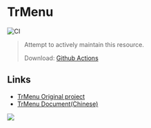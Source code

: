 # TrMenu
![CI](https://github.com/shuiqing2046/TrMenu/actions/workflows/build.yml/badge.svg)
> Attempt to actively maintain this resource.
> 
> Download: [Github Actions](https://github.com/shuiqing2046/TrMenu/actions) 
> 
> 

## Links

+ [TrMenu Original project](https://github.com/TrPlugins/TrMenu)
+ [TrMenu Document(Chinese)](https://trmenu.trixey.cc)

![](https://attachment.mcbbs.net/data/myattachment/forum/202108/17/142921rll20j5kie5kzk1f.gif)
